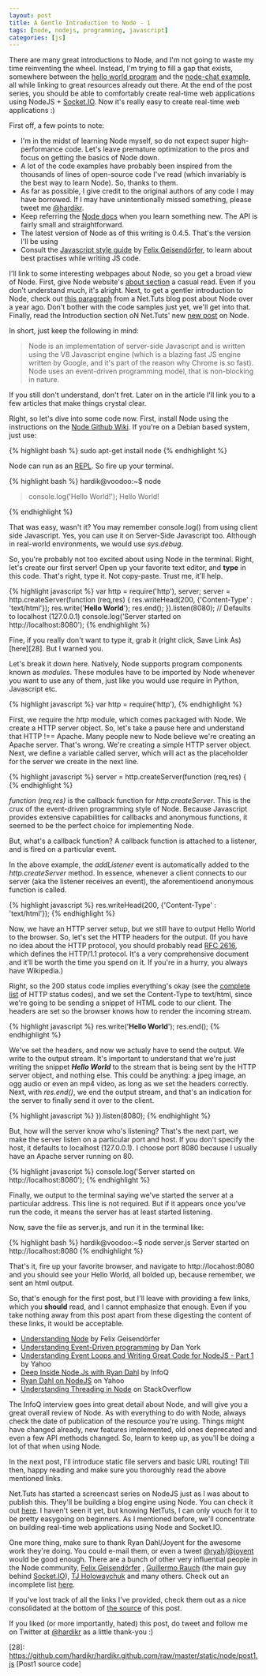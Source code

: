 ```yaml
---
layout: post
title: A Gentle Introduction to Node - 1
tags: [node, nodejs, programming, javascript]
categories: [js]
---
```


There are many great introductions to Node, and I'm not going to waste my time reinventing the wheel. Instead, I'm trying to fill a gap that exists, somewhere between the [hello world program][1] and the [node-chat example][2], all while linking to great resources already out there. At the end of the post series, you should be able to comfortably create real-time web applications using NodeJS + [Socket.IO][14]. Now it's really easy to create real-time web applications :)

First off, a few points to note:

- I'm in the midst of learning Node myself, so do not expect super high-performance code. Let's leave premature optimization to the pros and focus on getting the basics of Node down.
- A lot of the code examples have probably been inspired from the thousands of lines of open-source code I've read (which invariably is the best way to learn Node). So, thanks to them.
- As far as possible, I give credit to the original authors of any code I may have borrowed. If I may have unintentionally missed something, please tweet me [@hardikr][3].
- Keep referring the [Node docs][7] when you learn something new. The API is fairly small and straightforward.
- The latest version of Node as of this writing is 0.4.5. That's the version I'll be using
- Consult the [Javascript style guide][9] by [Felix Geisendörfer][10], to learn about best practises while writing JS code.

I'll link to some interesting webpages about Node, so you get a broad view of Node. First, give Node website's [about section][4] a casual read. Even if you don't understand much, it's alright. Next, to get a gentler introduction to Node, check out [this paragraph][5] from a Net.Tuts blog post about Node over a year ago. Don't bother with the code samples just yet, we'll get into that. Finally, read the Introduction section oN Net.Tuts' new [new post][18] on Node.

In short, just keep the following in mind:

> Node is an implementation of server-side Javascript and is written using the V8 Javascript engine (which is a blazing fast JS engine written by Google, and it's part of the reason why Chrome is so fast). Node uses an event-driven programming model, that is non-blocking in nature.

If you still don't understand, don't fret. Later on in the article I'll link you to a few articles that make things crystal clear.

Right, so let's dive into some code now. First, install Node using the instructions on the [Node Github Wiki][8]. If you're on a Debian based system, just use:

{% highlight bash %}
sudo apt-get install node
{% endhighlight %}
 	
Node can run as an [REPL][6]. So fire up your terminal.

{% highlight bash %}
hardik@voodoo:~$ node
> console.log('Hello World!');
Hello World!
> 
{% endhighlight %}
	
That was easy, wasn't it? You may remember console.log() from using client side Javascript. Yes, you can use it on Server-Side Javascript too. Although in real-world environments, we would use *sys.debug*.

So, you're probably not too excited about using Node in the terminal. Right, let's create our first server! Open up your favorite text editor, and **type** in this code. That's right, type it. Not copy-paste. Trust me, it'll help.

{% highlight javascript %}
var http = require('http'),
		   server;
server = http.createServer(function (req,res) {
	res.writeHead(200, {'Content-Type' : 'text/html'});
	res.write('<b>Hello World</b>');
	res.end();
}).listen(8080); // Defaults to localhost (127.0.0.1)
console.log('Server started on http://localhost:8080');
{% endhighlight %}  

Fine, if you really don't want to type it, grab it (right click, Save Link As) [here][28]. But I warned you.

Let's break it down here. Natively, Node supports program components known as *modules*. These modules have to be imported by Node whenever you want to use any of them, just like you would use require in Python, Javascript etc. 

{% highlight javascript %}
var http = require('http'),
{% endhighlight %}

First, we require the *http* module, which comes packaged with Node. We create a HTTP server object. So, let's take a pause here and understand that HTTP !== Apache. Many people new to Node believe we're creating an Apache server. That's wrong. We're creating a simple HTTP server object. Next, we define a variable called server, which will act as the placeholder for the server we create in the next line.

{% highlight javascript %}
server = http.createServer(function (req,res) {
{% endhighlight %}

*function (req,res)* is the callback function for *http.createServer*. This is the crux of the event-driven programming style of Node. Because Javascript provides extensive capabilities for callbacks and anonymous functions, it seemed to be the perfect choice for implementing Node. 

But, what's a callback function? A callback function is attached to a listener, and is fired on a particular event. 

In the above example, the _addListener_ event is automatically added to the *http.createServer* method. In essence, whenever a client connects to our server (aka the listener receives an event), the aforementioend anonymous function is called. 

{% highlight javascript %}
res.writeHead(200, {'Content-Type' : 'text/html'});
{% endhighlight %}

Now, we have an HTTP server setup, but we still have to output Hello World to the browser. So, let's set the HTTP headers for the output. (If you have no idea about the HTTP protocol, you should probably read [RFC 2616][16], which defines the HTTP/1.1 protocol. It's a very comprehensive document and it'll be worth the time you spend on it. If you're in a hurry, you always have Wikipedia.) 

Right, so the 200 status code implies everything's okay (see the [complete list][17] of HTTP status codes), and we set the Content-Type to text/html, since we're going to be sending a snippet of HTML code to our client. The headers are set so the browser knows how to render the incoming stream.

{% highlight javascript %}
res.write('<b>Hello World</b>');
res.end();
{% endhighlight %}

We've set the headers, and now we actualy have to send the output. We write to the output stream. It's important to understand that we're just writing the snippet *<b>Hello World</b>* to the stream that is being sent by the HTTP server object, and nothing else. This could be anything: a jpeg image, an ogg audio or even an mp4 video, as long as we set the headers correctly. Next, with _res.end()_, we end the output stream, and that's an indication for the server to finally send it over to the client.

{% highlight javascript %}
}).listen(8080);
{% endhighlight %}

But, how will the server know who's listening? That's the next part, we make the server listen on a particular port and host. If you don't specify the host, it defaults to localhost (127.0.0.1). I choose port 8080 because I usually have an Apache server running on 80.

{% highlight javascript %}
console.log('Server started on http://localhost:8080');
{% endhighlight %}

Finally, we output to the terminal saying we've started the server at a particular address. This line is not required. But if it appears once you've run the code, it means the server has at least started listening.

Now, save the file as server.js, and run it in the terminal like:

{% highlight bash %}
hardik@voodoo:~$ node server.js 
Server started on http://localhost:8080
{% endhighlight %} 

That's it, fire up your favorite browser, and navigate to http://locahost:8080 and you should see your Hello World, all bolded up, because remember, we sent an html output.

So, that's enough for the first post, but I'll leave with providing a few links, which you **should** read, and I cannot emphasize that enough. Even if you take nothing away from this post apart from these digesting the content of these links, it would be acceptable.

- [Understanding Node][11] by Felix Geisendörfer
- [Understanding Event-Driven programming][12] by Dan York
- [Understanding Event Loops and Writing Great Code for NodeJS - Part 1][13] by Yahoo
- [Deep Inside Node.Js with Ryan Dahl][15] by InfoQ
- [Ryan Dahl on NodeJS][19] on Yahoo
- [Understanding Threading in Node][27] on StackOverflow

The InfoQ interview goes into great detail about Node, and will give you a great overall review of Node. As with everything to do with Node, always check the date of publication of the resource you're using. Things might have changed already, new features implemented, old ones deprecated and even a few API methods changed. So, learn to keep up, as you'll be doing a lot of that when using Node.

In the next post, I'll introduce static file servers and basic URL routing! Till then, happy reading and make sure you thoroughly read the above mentioned links.

Net.Tuts has started a screencast series on NodeJS just as I was about to publish this. They'll be building a blog engine using Node. You can check it out [here][18]. I haven't seen it yet, but knowing NetTuts, I can only vouch for it to be pretty easygoing on beginners. 
As I mentioned before, we'll concentrate on building real-time web applications using Node and Socket.IO.

One more thing, make sure to thank Ryan Dahl/Joyent for the awesome work they're doing. You could e-mail them, or even a tweet [@ryah][20]/[@joyent][21] would be good enough. There are a bunch of other very influential people in the Node community, [Felix Geisendörfer][23] , [Guillermo Rauch][24] (the main guy behind [Socket.IO][14]), [TJ Holowaychuk][25] and many others. Check out an incomplete list [here][22].

If you've lost track of all the links I've provided, check them out as a nice consolidated at the bottom of [the source][26] of this post.

If you liked (or more importantly, hated) this post, do tweet and follow me on Twitter at [@hardikr][3] as a little thank-you :)

  [1]: http://nodejs.org "Node Home"
  [2]: https://github.com/ry/node_chat "Node_Chat"  
  [3]: https://twitter.com/hardikr "My Twitter"
  [4]: http://nodejs.org/#about "About Node"
  [5]: http://net.tutsplus.com/tutorials/javascript-ajax/learning-serverside-javascript-with-node-js/#more-10044 "NetTuts Node"
  [6]: http://en.wikipedia.org/wiki/REPL "REPL"
  [7]: http://nodejs.org/docs/v0.4.5/api/all.html "Node Docs"
  [8]: https://github.com/joyent/node/wiki/Installation "Node GitHub Wiki - Install"
  [9]: http://nodeguide.com/style.html "Felixge's JS style guide"
  [10]: http://debuggable.com "Felixge"
  [11]: http://debuggable.com/posts/understanding-node-js:4bd98440-45e4-4a9a-8ef7-0f7ecbdd56cb "Understanding Node"
  [12]: http://code.danyork.com/2011/01/25/node-js-doctors-offices-and-fast-food-restaurants-understanding-event-driven-programming/ "Dan York on Node"
  [13]: http://developer.yahoo.com/blogs/ydn/posts/2010/10/understanding-the-event-loops-and-writing-great-code-for-node-js-part-1/ "Yahoo on Node"
  [14]: http://socket.io "Socket.IO"
  [15]: http://www.infoq.com/interviews/node-ryan-dahl "Ryan Dahl interview"
  [16]: http://www.ietf.org/rfc/rfc2616.txt "RFC 2616"
  [17]: http://www.w3.org/Protocols/rfc2616/rfc2616-sec10.html "HTTP status codes"
  [18]: http://net.tutsplus.com/tutorials/javascript-ajax/this-time-youll-learn-node-js/ "NetTuts Node - new"
  [19]: http://www.yuiblog.com/blog/2010/05/20/video-dahl/ "Ryan Dahl Video"
  [20]: https://twitter.com/ryah "Ryan Dahl Twitter"
  [21]: https://twitter.com/joyent "Joyent Twitter"
  [22]: http://nodeguide.com/community.html "Node Community"
  [23]: https://github.com/felixge "Felixge Github"
  [24]: https://github.com/guille "Guille Github"
  [25]: https://github.com/visionmedia "TJ Github"
  [26]: https://github.com/hardikr/hardikr.github.com/raw/master/_posts/2011-04-09-node-1.markdown "Link List"
  [27]: http://stackoverflow.com/questions/3629784/how-is-node-js-inherently-faster-when-it-still-relies-on-threads-internally "Node Threads"
  [28]: https://github.com/hardikr/hardikr.github.com/raw/master/static/node/post1.js [Post1 source code]

